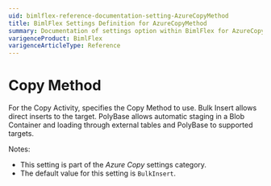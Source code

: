 ```yaml
---
uid: bimlflex-reference-documentation-setting-AzureCopyMethod
title: BimlFlex Settings Definition for AzureCopyMethod
summary: Documentation of settings option within BimlFlex for AzureCopyMethod
varigenceProduct: BimlFlex
varigenceArticleType: Reference
---
```


# Copy Method

For the Copy Activity, specifies the Copy Method to use. Bulk Insert allows direct inserts to the target. PolyBase allows automatic staging in a Blob Container and loading through external tables and PolyBase to supported targets.

Notes:

* This setting is part of the *Azure Copy* settings category.
* The default value for this setting is `BulkInsert`.
